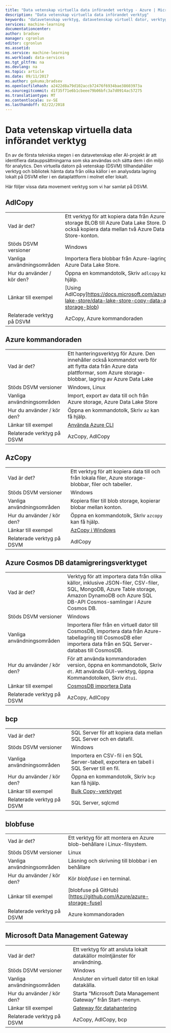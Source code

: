```yaml
---
title: "Data vetenskap virtuella data införandet verktyg - Azure | Microsoft Docs"
description: "Data vetenskap virtuella data införandet verktyg"
keywords: "datavetenskap verktyg, datavetenskap virtuell dator, verktyg för datavetenskap, datavetenskap för linux"
services: machine-learning
documentationcenter: 
author: bradsev
manager: cgronlun
editor: cgronlun
ms.assetid: 
ms.service: machine-learning
ms.workload: data-services
ms.tgt_pltfrm: na
ms.devlang: na
ms.topic: article
ms.date: 09/11/2017
ms.author: gokuma;bradsev
ms.openlocfilehash: a2422d8a79d102accb72476f6934bae38603973a
ms.sourcegitcommit: d1f35f71e6b1cbeee79b06bfc3a7d0914ac57275
ms.translationtype: MT
ms.contentlocale: sv-SE
ms.lasthandoff: 02/22/2018
---
```

# <a name="data-science-virtual-machine-data-ingestion-tools"></a>Data vetenskap virtuella data införandet verktyg

En av de första tekniska stegen i en datavetenskap eller AI-projekt är att identifiera datauppsättningarna som ska användas och sätta dem i din miljö för analytics. Den virtuella datorn på vetenskap (DSVM) tillhandahåller verktyg och bibliotek hämta data från olika källor i en analysdata lagring lokalt på DSVM eller i en dataplattform i molnet eller lokalt. 

Här följer vissa data movement verktyg som vi har samlat på DSVM. 

## <a name="adlcopy"></a>AdlCopy

|    |           |
| ------------- | ------------- |
| Vad är det?   | Ett verktyg för att kopiera data från Azure storage BLOB till Azure Data Lake Store. Det kan också kopiera data mellan två Azure Data Lake Store-konton.      |
| Stöds DSVM versioner      | Windows      |
| Vanliga användningsområden      | Importera flera blobbar från Azure-lagring till Azure Data Lake Store.      |
|  Hur du använder / kör den?    |   Öppna en kommandotolk, Skriv `adlcopy` kan få hjälp.    |
| Länkar till exempel      | [Using AdlCopy]https://docs.microsoft.com/azure/data-lake-store/data-lake-store-copy-data-azure-storage-blob)      |
| Relaterade verktyg på DSVM      | AzCopy, Azure kommandoraden     |

## <a name="azure-command-line"></a>Azure kommandoraden

|    |           |
| ------------- | ------------- |
| Vad är det?   | Ett hanteringsverktyg för Azure. Den innehåller också kommandot verb för att flytta data från Azure data plattformar, som Azure storage-blobbar, lagring av Azure Data Lake     |
| Stöds DSVM versioner      | Windows, Linux     |
| Vanliga användningsområden      | Import, export av data till och från Azure storage, Azure Data Lake Store      |
|  Hur du använder / kör den?    |   Öppna en kommandotolk, Skriv `az` kan få hjälp.    |
| Länkar till exempel      | [Använda Azure CLI](https://docs.microsoft.com/cli/azure/?viee-cli-latest)     |
| Relaterade verktyg på DSVM      | AzCopy, AdlCopy      |


## <a name="azcopy"></a>AzCopy

|    |           |
| ------------- | ------------- |
| Vad är det?   | Ett verktyg för att kopiera data till och från lokala filer, Azure storage-blobbar, filer och tabeller.      |
| Stöds DSVM versioner      | Windows      |
| Vanliga användningsområden      | Kopiera filer till blob storage, kopierar blobar mellan konton.      |
|  Hur du använder / kör den?    |   Öppna en kommandotolk, Skriv `azcopy` kan få hjälp.    |
| Länkar till exempel      | [AzCopy i Windows](https://docs.microsoft.com/azure/storage/common/storage-use-azcopy)      |
| Relaterade verktyg på DSVM      | AdlCopy     |


## <a name="azure-cosmos-db-data-migration-tool"></a>Azure Cosmos DB datamigreringsverktyget

|    |           |
| ------------- | ------------- |
| Vad är det?   | Verktyg för att importera data från olika källor, inklusive JSON-filer, CSV-filer, SQL, MongoDB, Azure Table storage, Amazon DynamoDB och Azure SQL DB-API Cosmos-samlingar i Azure Cosmos DB.      |
| Stöds DSVM versioner      | Windows      |
| Vanliga användningsområden      | Importera filer från en virtuell dator till CosmosDB, importera data från Azure-tabellagring till CosmosDB eller importera data från en SQL Server-databas till CosmosDB.     |
|  Hur du använder / kör den?    |   För att använda kommandoraden version, öppna en kommandotolk, Skriv `dt`. Att använda GUI-verktyg, öppna Kommandotolken, Skriv `dtui`.    |
| Länkar till exempel      | [CosmosDB importera Data](https://docs.microsoft.com/azure/cosmos-db/import-data)      |
| Relaterade verktyg på DSVM      | AzCopy, AdlCopy      |


## <a name="bcp"></a>bcp

|    |           |
| ------------- | ------------- |
| Vad är det?   | SQL Server för att kopiera data mellan SQL Server och en datafil.      |
| Stöds DSVM versioner      | Windows      |
| Vanliga användningsområden      | Importera en CSV-fil i en SQL Server-tabell, exportera en tabell i SQL Server till en fil.      |
|  Hur du använder / kör den?    |   Öppna en kommandotolk, Skriv `bcp` kan få hjälp.    |
| Länkar till exempel      | [Bulk Copy-verktyget](https://docs.microsoft.com/sql/tools/bcp-utility)      |
| Relaterade verktyg på DSVM      | SQL Server, sqlcmd      |

## <a name="blobfuse"></a>blobfuse

|    |           |
| ------------- | ------------- |
| Vad är det?   | Ett verktyg för att montera en Azure blob-behållare i Linux-filsystem.      |
| Stöds DSVM versioner      | Linux      |
| Vanliga användningsområden      | Läsning och skrivning till blobbar i en behållare      |
|  Hur du använder / kör den?    |   Kör _blobfuse_ i en terminal.    |
| Länkar till exempel      | [blobfuse på GitHub) [https://github.com/Azure/azure-storage-fuse]      |
| Relaterade verktyg på DSVM      | Azure kommandoraden      |


## <a name="microsoft-data-management-gateway"></a>Microsoft Data Management Gateway

|    |           |
| ------------- | ------------- |
| Vad är det?   | Ett verktyg för att ansluta lokalt datakällor molntjänster för användning.      |
| Stöds DSVM versioner      | Windows      |
| Vanliga användningsområden      | Ansluter en virtuell dator till en lokal datakälla.      |
|  Hur du använder / kör den?    |   Starta ”Microsoft Data Management Gateway” från Start-menyn.    |
| Länkar till exempel      | [Gateway för datahantering](https://msdn.microsoft.com/library/dn879362.aspx)      |
| Relaterade verktyg på DSVM      | AzCopy, AdlCopy, bcp    |
